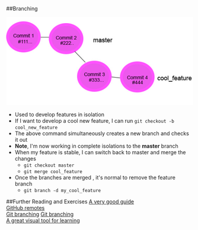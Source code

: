 ##Branching 

![](assets/branching.jpg)

- Used to develop features in isolation 
- If I want to develop a cool new feature, I can run `git checkout -b cool_new_feature`
- The above command simultaneously creates a new branch and checks it out
- **Note**, I'm now working in complete isolations to the **master** branch 
- When my feature is stable, I can switch back to master and merge the changes
	- `git checkout master`
	- `git merge cool_feature`
- Once the branches are merged , it's normal to remove the feature branch 
	- `git branch -d my_cool_feature`




##Further Reading and Exercises 
[A very good guide](http://rogerdudler.github.io/git-guide/)   
[GitHub remotes](https://help.github.com/categories/managing-remotes/)  
[Git branching](https://git-scm.com/book/en/v2/Git-Branching-Basic-Branching-and-Merging) 
[Git branching](https://www.atlassian.com/git/tutorials/using-branches/)    
[A great visual tool for learning](http://learngitbranching.js.org/)

